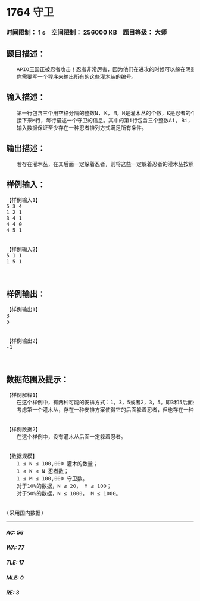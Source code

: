 # 1764 守卫   
### 时间限制： 1 s&nbsp;&nbsp;&nbsp;&nbsp;空间限制： 256000 KB&nbsp;&nbsp;&nbsp;&nbsp;题目等级： 大师  
## 题目描述：  

<pre>
　　APIO王国正被忍者攻击！忍者非常厉害，因为他们在进攻的时候可以躲在阴影里面使得其他人看不到他们。整个王国除了国王居住的APIO城堡以外都已经被占领了。在城堡前，有N个灌木丛，从1到N编号，有K个忍者躲在恰好K个灌木丛后面。APIO城堡里有M个守卫。守卫i监视着编号从Ai到Bi的连续的一段灌木丛。每个守卫都向国王报告在他所监视范围内是否有忍者出现。作为国王的仆人，你需要告诉国王，基于守卫的报告，哪些灌木丛后面一定躲着一个忍者，即对于任何和守卫报告不矛盾的忍者排列方式，在这个灌木丛后面都躲着一个忍者。  
　　你需要写一个程序来输出所有的这些灌木丛的编号。
</pre>
  
  
## 输入描述：  

<pre>
　　第一行包含三个用空格分隔的整数N, K, M，N是灌木丛的个数，K是忍者的个数，M是守卫的个数。  
　　接下来M行，每行描述一个守卫的信息。其中的第i行包含三个整数Ai, Bi, Ci，表示第i个守卫的监视范围是从Ai到Bi（Ai ≤ Bi）。Ci是0或者1，若是0表示范围内没有看到忍者，1表示范围内有至少一个忍者。  
　　输入数据保证至少存在一种忍者排列方式满足所有条件。
</pre>
  
  
## 输出描述：  

<pre>
　　若存在灌木丛，在其后面一定躲着忍者，则将这些一定躲着忍者的灌木丛按照编号从小到大的顺序依次输出，每个一行。即若有X个这样的灌木丛，则需要输出X行。若不存在，则输出一行一个“-1”，不包含引号。
</pre>
  
  
## 样例输入：  

<pre>
【样例输入1】
5 3 4  
1 2 1  
3 4 1  
4 4 0  
4 5 1
  

【样例输入2】
5 1 1  
1 5 1
  

</pre>
  
  
## 样例输出：  

<pre>
【样例输出1】
3  
5
  

【样例输出2】
-1
  

</pre>
  
  
## 数据范围及提示：  

<pre>
【样例解释1】
　　在这个样例中，有两种可能的安排方式：1，3，5或者2，3，5。即3和5后面必然躲着一个忍者。  
　　考虑第一个灌木丛，存在一种安排方案使得它的后面躲着忍者，但也存在一种安排方案使得它后面没有躲忍者，因此不应该输出1。同理，不应该输出2。
  

【样例数据2】
　　在这个样例中，没有灌木丛后面一定躲着忍者。
  

【数据规模】
　　1 ≤ N ≤ 100,000 灌木的数量；  
　　1 ≤ K ≤ N 忍者数；  
　　1 ≤ M ≤ 100,000 守卫数。  
　　对于10%的数据，N ≤ 20， M ≤ 100；  
　　对于50%的数据，N ≤ 1000， M ≤ 1000。
  

(采用国内数据)
</pre>
  
  
***  

##### AC: 56  
##### WA: 77  
##### TLE: 17  
##### MLE: 0  
##### RE: 3  
